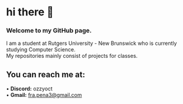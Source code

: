 # hi there 👋
### Welcome to my GitHub page.

I am a student at Rutgers University - New Brunswick who is currently studying Computer Science. </br>
My repositories mainly consist of projects for classes.

## You can reach me at:
• **Discord:** ozzyoct </br>
• **Gmail:** fra.pena3@gmail.com




<!--
**fpen3/fpen3** is a ✨ _special_ ✨ repository because its `README.md` (this file) appears on your GitHub profile.

Here are some ideas to get you started:

- 🔭 I’m currently working on ...
- 🌱 I’m currently learning ...
- 👯 I’m looking to collaborate on ...
- 🤔 I’m looking for help with ...
- 💬 Ask me about ...
- 📫 How to reach me: ...
- 😄 Pronouns: ...
- ⚡ Fun fact: ...
-->
